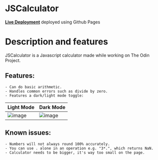 # JSCalculator
**[Live Deployment](https://tylermckenna.github.io/JSCalculator/)**
deployed using Github Pages

# Description and features
JSCalculator is a Javascript calculator made while working on The Odin Project.
## Features:
    - Can do basic arithmetic.
    - Handles common errors such as divide by zero.
    - Features a dark/light mode toggle:
| Light Mode    | Dark Mode |
| ------------- | ------------- |
| ![image](https://github.com/user-attachments/assets/a94ee765-b630-4406-9e8b-bca71f09b04f) | ![image](https://github.com/user-attachments/assets/b542dddd-b7bf-43c0-85c6-123b3a5496c7) | 

## Known issues:
    - Numbers will not always round 100% accurately.
    - You can use . alone in an operation e.g. "3*.", which returns NaN.
    - Calculator needs to be bigger, it's way too small on the page.
